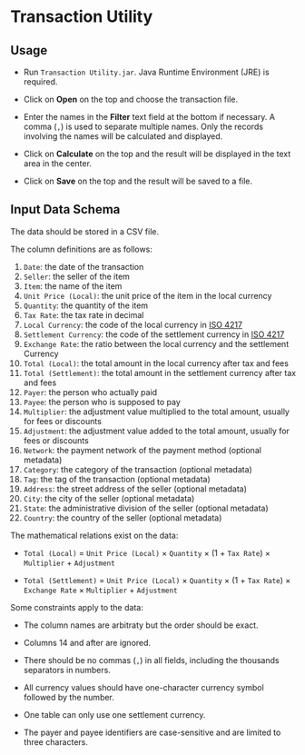 # Transaction Utility

## Usage

- Run `Transaction Utility.jar`. Java Runtime Environment (JRE) is required.

- Click on **Open** on the top and choose the transaction file.

- Enter the names in the **Filter** text field at the bottom if necessary. A comma (`,`) is used to separate multiple names. Only the records involving the names will be calculated and displayed.

- Click on **Calculate** on the top and the result will be displayed in the text area in the center.

- Click on **Save** on the top and the result will be saved to a file.

## Input Data Schema

The data should be stored in a CSV file.

The column definitions are as follows:

1. `Date`: the date of the transaction
2. `Seller`: the seller of the item
3. `Item`: the name of the item
4. `Unit Price (Local)`: the unit price of the item in the local currency
5. `Quantity`: the quantity of the item
6. `Tax Rate`: the tax rate in decimal
7. `Local Currency`: the code of the local currency in [ISO 4217](https://en.wikipedia.org/wiki/ISO_4217)
8. `Settlement Currency`: the code of the settlement currency in [ISO 4217](https://en.wikipedia.org/wiki/ISO_4217)
9. `Exchange Rate`: the ratio between the local currency and the settlement Currency
10. `Total (Local)`: the total amount in the local currency after tax and fees
11. `Total (Settlement)`: the total amount in the settlement currency after tax and fees
12. `Payer`: the person who actually paid
13. `Payee`: the person who is supposed to pay
14. `Multiplier`: the adjustment value multiplied to the total amount, usually for fees or discounts
15. `Adjustment`: the adjustment value added to the total amount, usually for fees or discounts
16. `Network`: the payment network of the payment method (optional metadata)
17. `Category`: the category of the transaction (optional metadata)
18. `Tag`: the tag of the transaction (optional metadata)
19. `Address`: the street address of the seller (optional metadata)
20. `City`: the city of the seller (optional metadata)
21. `State`: the administrative division of the seller (optional metadata)
22. `Country`: the country of the seller (optional metadata)

The mathematical relations exist on the data:

- `Total (Local)` = `Unit Price (Local)` × `Quantity` × (1 + `Tax Rate`) × `Multiplier` + `Adjustment`

- `Total (Settlement)` = `Unit Price (Local)` × `Quantity` × (1 + `Tax Rate`) × `Exchange Rate` × `Multiplier` + `Adjustment`

Some constraints apply to the data:

- The column names are arbitraty but the order should be exact.

- Columns 14 and after are ignored.

- There should be no commas (`,`) in all fields, including the thousands separators in numbers.

- All currency values should have one-character currency symbol followed by the number.

- One table can only use one settlement currency.

- The payer and payee identifiers are case-sensitive and are limited to three characters.